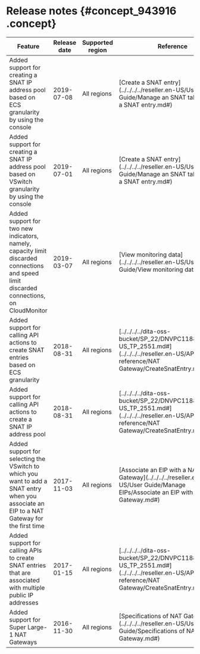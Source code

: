 # Release notes {#concept_943916 .concept}

|Feature|Release date|Supported region|Reference|
|-------|------------|----------------|---------|
|Added support for creating a SNAT IP address pool based on ECS granularity by using the console|2019-07-08|All regions|[Create a SNAT entry](../../../../reseller.en-US/User Guide/Manage an SNAT table/Create a SNAT entry.md#)|
|Added support for creating a SNAT IP address pool based on VSwitch granularity by using the console|2019-07-01|All regions|[Create a SNAT entry](../../../../reseller.en-US/User Guide/Manage an SNAT table/Create a SNAT entry.md#)|
|Added support for two new indicators, namely, capacity limit discarded connections and speed limit discarded connections, on CloudMonitor|2019-03-07|All regions|[View monitoring data](../../../../reseller.en-US/User Guide/View monitoring data.md#)|
|Added support for calling API actions to create SNAT entries based on ECS granularity|2018-08-31|All regions|[../../../../dita-oss-bucket/SP\_22/DNVPC11886329/EN-US\_TP\_2551.md\#](../../../../reseller.en-US/API reference/NAT Gateway/CreateSnatEntry.md#)|
|Added support for calling API actions to create a SNAT IP address pool|2018-08-31|All regions|[../../../../dita-oss-bucket/SP\_22/DNVPC11886329/EN-US\_TP\_2551.md\#](../../../../reseller.en-US/API reference/NAT Gateway/CreateSnatEntry.md#)|
|Added support for selecting the VSwitch to which you want to add a SNAT entry when you associate an EIP to a NAT Gateway for the first time|2017-11-03|All regions|[Associate an EIP with a NAT Gateway](../../../../reseller.en-US/User Guide/Manage EIPs/Associate an EIP with a NAT Gateway.md#)|
|Added support for calling APIs to create SNAT entries that are associated with multiple public IP addresses|2017-01-15|All regions|[../../../../dita-oss-bucket/SP\_22/DNVPC11886329/EN-US\_TP\_2551.md\#](../../../../reseller.en-US/API reference/NAT Gateway/CreateSnatEntry.md#)|
|Added support for Super Large-1 NAT Gateways|2016-11-30|All regions|[Specifications of NAT Gateway](../../../../reseller.en-US/User Guide/Specifications of NAT Gateway.md#)|

